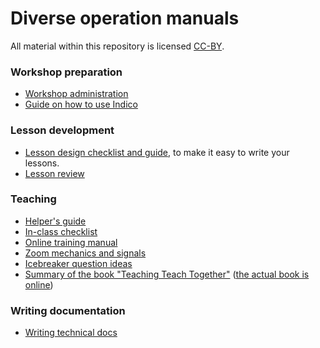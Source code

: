 

# Diverse operation manuals

All material within this repository is licensed [CC-BY](LICENSE).


### Workshop preparation

- [Workshop administration](workshop-administration.md)
- [Guide on how to use Indico](indico-workshop-management.md)


### Lesson development

- [Lesson design checklist and guide](lesson-design.md), to make it
  easy to write your lessons.
- [Lesson review](lesson-review.md)


### Teaching

- [Helper's guide](helping-and-teaching.md)
- [In-class checklist](presenting.md)
- [Online training manual](online-training.md)
- [Zoom mechanics and signals](zoom-mechanics.md)
- [Icebreaker question ideas](icebreakers.md)
- [Summary of the book "Teaching Teach Together"](teaching-tech-together.md)
  ([the actual book is online](http://teachtogether.tech/))


### Writing documentation

- [Writing technical docs](tech-docs.md)
